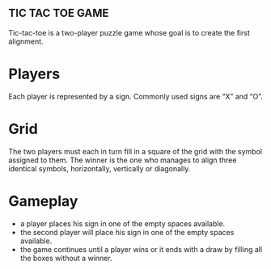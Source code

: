 ## TIC TAC TOE GAME

Tic-tac-toe is a two-player puzzle game whose goal is to create the first alignment.

# Players

Each player is represented by a sign. 
Commonly used signs are “X” and “O”.


# Grid

The two players must each in turn fill in a square of the grid with the symbol assigned to them.
The winner is the one who manages to align three identical symbols, horizontally, vertically or diagonally.


# Gameplay

- a player places his sign in one of the empty spaces available.
- the second player will place his sign in one of the empty spaces available.
- the game continues until a player wins or it ends with a draw by filling all the boxes without a winner.